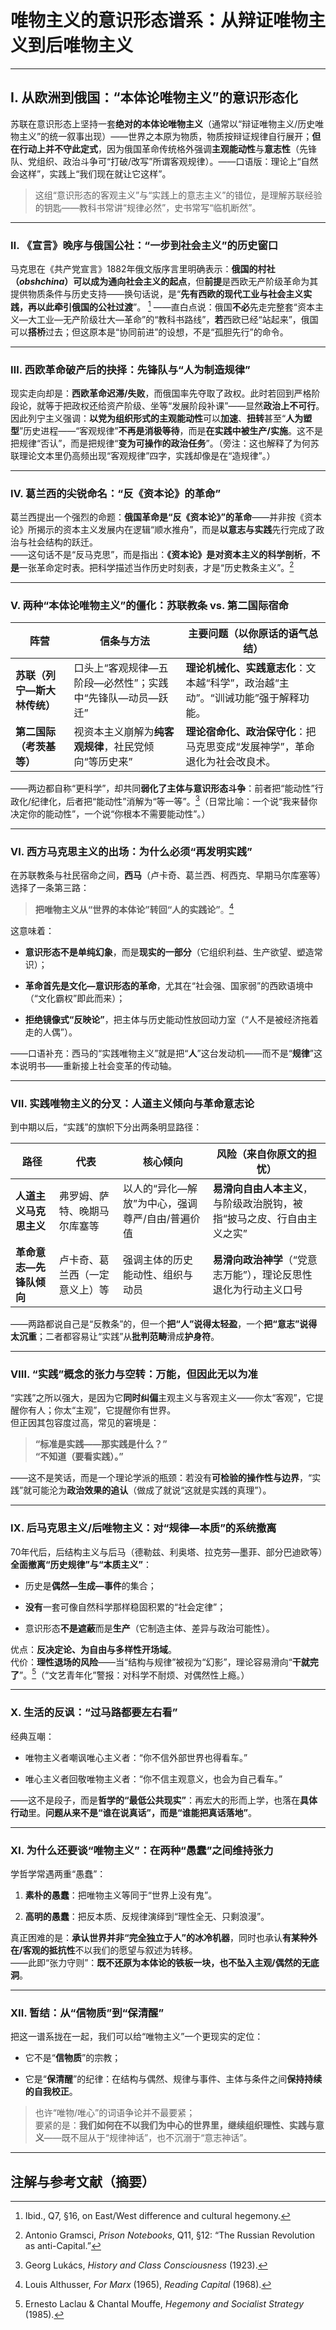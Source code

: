 # **唯物主义的意识形态谱系：从辩证唯物主义到后唯物主义**

---

## Ⅰ. 从欧洲到俄国：**“本体论唯物主义”的意识形态化**

苏联在意识形态上坚持一套**绝对的本体论唯物主义**（通常以“辩证唯物主义/历史唯物主义”的统一叙事出现）——世界之本原为物质，物质按辩证规律自行展开；**但在行动上并不守此定式**，因为俄国革命传统格外强调**主观能动性**与**意志性**（先锋队、党组织、政治斗争可“打破/改写”所谓客观规律）。——口语版：理论上“自然会这样”，实践上“我们现在就让它这样”。

> 这组“意识形态的客观主义”与“实践上的意志主义”的错位，是理解苏联经验的钥匙——教科书常讲“规律必然”，史书常写“临机断然”。

---

### Ⅱ. 《宣言》晚序与俄国公社：**“一步到社会主义”的历史窗口**

马克思在《共产党宣言》1882年俄文版序言里明确表示：**俄国的村社（*obshchina*）可以成为通向社会主义的起点**，但**前提**是西欧无产阶级革命为其提供物质条件与历史支持——换句话说，是“**先有西欧的现代工业与社会主义实践，再以此牵引俄国的公社过渡**”。 [^2] 
——直白点说：俄国**不必**先走完整套“资本主义—大工业—无产阶级壮大—革命”的“教科书路线”，**若**西欧已经“站起来”，俄国可以**搭桥**过去；但这原本是“协同前进”的设想，不是“孤胆先行”的命令。

---

### Ⅲ. 西欧革命破产后的抉择：**先锋队与“人为制造规律”**

现实走向却是：**西欧革命迟滞/失败**，而俄国率先夺取了政权。此时若回到严格阶段论，就等于把政权还给资产阶级、坐等“发展阶段补课”——显然**政治上不可行**。  
因此列宁主义强调：**以党为组织形式的主观能动性**可以**加速**、**扭转**甚至“**人为塑型**”历史进程——“客观规律”**不再是消极等待**，而是**在实践中被生产/实施**。这不是把规律“否认”，而是把规律“**变为可操作的政治任务**”。（旁注：这也解释了为何苏联理论文本里仍高频出现“客观规律”四字，实践却像是在“造规律”。）

---

### Ⅳ. 葛兰西的尖锐命名：**“反《资本论》的革命”**

葛兰西提出一个强烈的命题：**俄国革命是“反《资本论》”的革命**——并非按《资本论》所揭示的资本主义发展内在逻辑“顺水推舟”，而是**以意志与实践**先行完成了政治与社会结构的跃迁。  
——这句话不是“反马克思”，而是指出：**《资本论》是对资本主义的科学剖析**，**不是**一张革命定时表。把科学描述当作历史时刻表，才是“历史教条主义”。[^1]

---

### Ⅴ. 两种“本体论唯物主义”的僵化：**苏联教条 vs. 第二国际宿命**

| 阵营               | 信条与方法                            | 主要问题（以你原话的语气总结）                               |
| ---------------- | -------------------------------- | --------------------------------------------- |
| **苏联（列宁—斯大林传统）** | 口头上“客观规律—五阶段—必然性”；实践中“先锋队—动员—跃迁” | **理论机械化、实践意志化**：文本越“科学”，政治越“主动”。“训诫功能”强于解释功能。 |
| **第二国际（考茨基等）**   | 视资本主义崩解为**纯客观规律**，社民党倾向“等历史来”    | **理论宿命化、政治保守化**：把马克思变成“发展神学”，革命退化为社会改良术。      |

——两边都自称“更科学”，却共同**弱化了主体与意识形态斗争**：前者把“能动性”行政化/纪律化，后者把“能动性”消解为“等一等”。[^3]（日常比喻：一个说“我来替你决定你的能动性”，一个说“你根本不需要能动性”。）

---

### Ⅵ. 西方马克思主义的出场：**为什么必须“再发明实践”**

在苏联教条与社民宿命之间，**西马**（卢卡奇、葛兰西、柯西克、早期马尔库塞等）选择了一条第三路：

> **把唯物主义从“世界的本体论”转回“人的实践论”**。[^4]

这意味着：

- **意识形态不是单纯幻象**，而是**现实的一部分**（它组织利益、生产欲望、塑造常识）；

- **革命首先是文化—意识形态的革命**，尤其在“社会强、国家弱”的西欧语境中（“文化霸权”即此而来）；

- **拒绝镜像式“反映论”**，把主体与历史能动性放回动力室（“人不是被经济拖着走的人偶”）。

——口语补充：西马的“实践唯物主义”就是把“**人**”这台发动机——而不是“**规律**”这本说明书——重新接上社会变革的传动轴。

---

### Ⅶ. 实践唯物主义的分叉：**人道主义倾向与革命意志论**

到中期以后，“实践”的旗帜下分出两条明显路径：

| 路径             | 代表              | 核心倾向                       | 风险（来自你原文的担忧）                           |
| -------------- | --------------- | -------------------------- | -------------------------------------- |
| **人道主义马克思主义**  | 弗罗姆、萨特、晚期马尔库塞等  | 以人的“异化—解放”为中心，强调尊严/自由/普遍价值 | **易滑向自由人本主义**，与阶级政治脱钩，被指“披马之皮、行自由主义之实” |
| **革命意志—先锋队倾向** | 卢卡奇、葛兰西（一定意义上）等 | 强调主体的历史能动性、组织与动员           | **易滑向政治神学**（“党意志万能”），理论反思性退化为行动主义口号    |

——两路都说自己是“反教条”的，但一个**把“人”说得太轻盈**，一个**把“意志”说得太沉重**；二者都容易让“实践”从**批判范畴**滑成**护身符**。

---

### Ⅷ. “实践”概念的张力与空转：**万能，但因此无以为准**

“实践”之所以强大，是因为它**同时纠偏**主观主义与客观主义——你太“客观”，它提醒你有人；你太“主观”，它提醒你有世界。  
但正因其包容度过高，常见的窘境是：

> **“标准是实践——那实践是什么？”**  
> **“不知道（要看实践）。”**

——这不是笑话，而是一个理论学派的瓶颈：若没有**可检验的操作性与边界**，“实践”就可能沦为**政治效果的追认**（做成了就说“这就是实践的真理”）。

---

### Ⅸ. 后马克思主义/后唯物主义：**对“规律—本质”的系统撤离**

70年代后，后结构主义与后马（德勒兹、利奥塔、拉克劳—墨菲、部分巴迪欧等）**全面撤离“历史规律”与“本质主义”**：

- 历史是**偶然—生成—事件**的集合；

- **没有**一套可像自然科学那样稳固积累的“社会定律”；

- 意识形态**不是遮蔽**而是**生产**（它制造主体、差异与政治可能性）。

优点：**反决定论、为自由与多样性开场域**。  
代价：**理性退场的风险**——当“结构与规律”被视为“幻影”，理论容易滑向“**干就完了**”。[^5]（“文艺青年化”警报：对科学不耐烦、对偶然性上瘾。）

---

### Ⅹ. 生活的反讽：**“过马路都要左右看”**

经典互嘲：

- 唯物主义者嘲讽唯心主义者：“你不信外部世界也得看车。”

- 唯心主义者回敬唯物主义者：“你不信主观意义，也会为自己看车。”

——这不是段子，而是**哲学的“最低公共现实”**：再宏大的形而上学，也落在**具体行动**里。**问题从来不是“谁在说真话”，而是“谁能把真话落地”**。

---

### Ⅺ. 为什么还要谈“唯物主义”：**在两种“愚蠢”之间维持张力**

学哲学常遇两重“愚蠢”：

1. **素朴的愚蠢**：把唯物主义等同于“世界上没有鬼”。

2. **高明的愚蠢**：把反本质、反规律演绎到“理性全无、只剩浪漫”。

真正困难的是：**承认世界并非“完全独立于人”的冰冷机器**，同时也承认**有某种外在/客观的抵抗性**不以我们的愿望与叙述为转移。  
——此即“张力守则”：**既不还原为本体论的铁板一块，也不坠入主观/偶然的无底洞**。

---

### Ⅻ. 暂结：**从“信物质”到“保清醒”**

把这一谱系拢在一起，我们可以给“唯物主义”一个更现实的定位：

- 它不是“**信物质**”的宗教；

- 它是“**保清醒**”的纪律：在结构与偶然、规律与事件、主体与条件之间**保持持续的自我校正**。

> 也许“唯物/唯心”的词语争论并不最要紧；  
> 要紧的是：**我们如何在不以我们为中心的世界里，继续组织理性、实践与意义**——既不屈从于“规律神话”，也不沉溺于“意志神话”。

---

## 注解与参考文献（摘要）
 
[^1]: Antonio Gramsci, *Prison Notebooks*, Q11, §12: “The Russian Revolution as anti-Capital.”  

[^2]: Ibid., Q7, §16, on East/West difference and cultural hegemony.

[^3]: Georg Lukács, *History and Class Consciousness* (1923). 

[^4]: Louis Althusser, *For Marx* (1965), *Reading Capital* (1968).  

[^5]: Ernesto Laclau & Chantal Mouffe, *Hegemony and Socialist Strategy* (1985).
